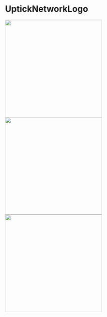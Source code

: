# UptickNetworkLogo
 
<img src="https://github.com/UptickNetwork/press-kit/blob/main/UptickNetworkLogo/UptickNetworkLogo/UptickNetwork_logo03.png" width="320px">
<img src="https://github.com/UptickNetwork/press-kit/blob/main/UptickNetworkLogo/UptickNetworkLogo/UptickNetwork_logo01.png" width="320px">
<img src="https://github.com/UptickNetwork/press-kit/blob/main/UptickNetworkLogo/UptickNetworkLogo/UptickNetwork_logo04.png" width="320px">



